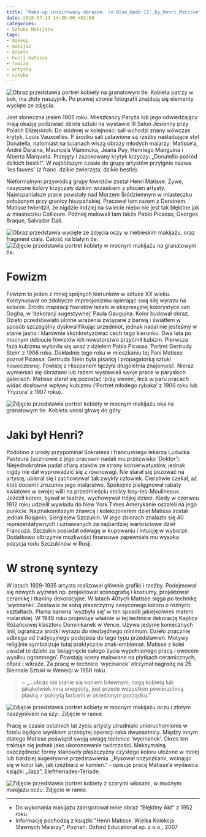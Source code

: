 ```yaml
---
title: "Make-up inspirowany obrazem. \n'Blue_Nude II'_by_Henri_Matisse"
date: 2018-07-13 14:36:00 +02:00
categories:
- Sztuka Makijażu
tags:
- makeup
- makijaż
- dzieło
- henri matisse
- fowizm
- artysta
- sztuka
---
```


![Obraz przedstawia portret kobiety na granatowym tle. Kobieta patrzy w bok, ma złoty naszyjnik. Po prawej stronie fotografii znajdują się elementy wycięte ze zdjęcia.](https://assets0.ello.co/uploads/asset/attachment/7955482/ello-optimized-a5bb3b8a.jpg)

Jest słoneczna jesień 1905 roku. Mieszkańcy Paryża lub jego odwiedzający mają okazję podziwiać dzieła sztuki na wystawie III Salon Jesienny przy Polach Elizejskich. Do siódmej w kolejności sali wchodzi znany wówczas krytyk, Louis Vauxcelles. P środku sali ustawione są rzeźby naśladujące styl Donatella, natomiast na ścianach wiszą obrazy młodych malarzy: Matisse’a, André
 Deraina, Maurice’a Vlamincka, Jeana Puy, Henriego Manguina i Alberta Marqueta. Przejęty i zszokowany krytyk krzyczy: „Donatello pośród dzikich bestii!”. W najbliższym czasie do grupy artystów przylgnie nazwa ‘les fauves’ (z franc. dzikie zwierzęta, dzikie bestie).

Nieformalnym przywódcą grupy fowistów został Henri Matisse. Żywe, nasycone kolory krzyczały dzikim wrzaskiem z płócien artysty. Najwspanialsze prace powstały nad Morzem Śródziemnym w miasteczku położonym przy granicy hiszpańskiej. Pracował tam razem z Derainem. Matisse twierdził, że nigdzie indziej na świecie niebo nie jest tak błękitne jak w miasteczku Collioure. Później malowali tam także Pablo Picasso, Georges Braque, Salvador Dali.

![Obraz przedstawia wycięte ze zdjęcia oczy w niebieskim makijażu, oraz fragment ciała. Całość na białym tle.](https://assets2.ello.co/uploads/asset/attachment/7955487/ello-optimized-2c8c7299.jpg)
![Zdjęcie przedstawia portret kobiety w mocnym makijażu na granatowym tle.](https://assets2.ello.co/uploads/asset/attachment/7955491/ello-optimized-44cc5b3f.jpg)

# Fowizm

Fowizm to jeden z mniej spójnych kierunków w sztuce XX wieku. Kontynuował on zdobycze impresjonizmu opierając swą siłę wyrazu na kolorze. Źródło inspiracji fowistów leżało w ekspresyjnej kolorystyce van Gogha, w ‘dekoracji sugestywnej’ Paula Gauguina. Kolor budował obraz. Dzieło przedstawiało ulotne wrażenia związane z barwą i światłem w sposób szczególny dyskwalifikując przedmiot, jednak nadal nie jesteśmy w stanie jasno i klarownie skonkretyzować cech tego kierunku. Dwa lata po mocnym debiucie fowistów ich nowatorstwo przyćmił kubizm. 
Pierwsza faza kubizmu wyłoniła się wraz z dziełem Pabla Picassa ‘Portret Gertrudy Stein’ z 1906 roku. Dokładnie tego roku w mieszkaniu tej Pani Matisse poznał Picassa. Gertruda Stein była pisarką i propagatorką sztuki nowoczesnej. Fowistę z Hiszpanem łączyła długoletnia znajomość. Nieraz wymieniali się obrazami lub razem wystawiali swoje prace w paryskich galeriach. Matisse starał się pozostać ‘przy swoim’, lecz w paru pracach widać dosłowne wpływy kubizmu (‘Portret młodego rybaka’ z 1906 roku lub ’Fryzura’ z 1907 roku).

![Zdjęcie przedstawia portret kobiety w mocnym makijażu oka na granatowym tle. Kobieta unosi głowę do góry.](https://assets2.ello.co/uploads/asset/attachment/7955496/ello-optimized-2813cba0.jpg)

# Jaki był Henri?

Podobno z urody przypominał Sokratesa i francuskiego lekarza Ludwika Pasteura (uczniowie z jego pracowni nadali mu przezwisko ‘Doktor’). Niejednokrotnie padał ofiarą ataków ze strony konserwatystów, jednak nigdy nie dał wyprowadzić się z równowagi. Nie starał się pozować na artystę, ubierał się i zachowywał ‘jak zwykły człowiek. Cierpliwie czekał, aż ktoś doceni i zrozumie jego malarstwo. Spokojnie pielęgnował rabaty kwiatowe w swojej willi na przedmieściu stolicy Issy-les-Moulineaux. Jeździł konno, bywał w teatrze, wychowywał trójkę dzieci. Kiedy w czerwcu 1912 roku udzielił wywiadu do New York Times Amerykanie oszaleli na jego punkcie. 
Najznakomitszym znawcą i kolekcjonerem dzieł Matissa został jednak Rosjanin, Siergiejew Szczukin. W jego zbiorach znalazło się 40 reprezentatywnych i uznawanych za najbardziej wartościowe dzieł Francuza. Szczukin posiadał odwagę w kupowaniu i intuicję w wyborze. Dodatkowo olbrzymie możliwości finansowe zapewniała mu wysoka pozycja rodu Szczukinów w Rosji. 

# W stronę syntezy

W latach 1929-1935 artysta realizował głównie grafiki i rzeźby. Podejmował się nowych wyzwań np. projektował scenografię i kostiumy, projektował ceramikę i tkaniny dekoracyjne. W latach 40tych Matisse sięga po technikę ‘wycinanki’. Zestawia ze sobą płaszczyzny nasyconego koloru o różnych kształtach. Plama barwna ‘wyzbyła się’ w ten sposób jakiejkolwiek materii malarskiej. W 1948 roku projektuje właśnie w tej technice dekorację Kaplicy Różańcowej klasztoru Dominikanek w Vence. Używa jedynie koniecznych linii, ogranicza środki wyrazu do niezbędnego minimum. Dzieło znacznie odbiega od tradycyjnego podejścia do tego typu przedstawień. Motywy religijnie symbolizuje tutaj praktycznie znak-emblemat. Matisse z kolei uważał to dzieło za ‘osiągnięcie całego życia wypełnionego pracą i owocem wysiłku ogromnego’. Powstają sceny malowane na płytkach ceramicznych, ołtarz i witraże. 
Za pracę w technice ‘wycinanek’ otrzymał nagrodę na 25 Biennale Sztuki w Wenecji w 1950 roku. 

> ~ „...obraz nie stanie się koniem bitewnym, nagą kobietą lub jakąkolwiek inną anegdotą, jest przede wszystkim powierzchnią płaską > pokrytą farbami w określonym porządku.”

![Zdjęcie przedstawia portret kobiety w mocnym makijażu oczu i złotym naszyjnikiem na szyi. Zdjęcie w ramie.](https://assets1.ello.co/uploads/asset/attachment/7955502/ello-optimized-62ff5118.jpg)

Pracę w czasie ostatnich lat życia artysty utrudniało unieruchomienie w fotelu będące wynikiem przebytej operacji raka dwunastnicy. Między innym dlatego Matisse poświęcił swoją uwagę technice ‘wycinanek’. Okres ten traktuje się jednak jako ukoronowanie twórczości. Maksymalną oszczędność formy stanowiły płaszczyzny czystego koloru ułożone w mniej lub bardziej sugestywne przedstawienia. „Rysował nożyczkami, wcinając się w kolor tak, jak rzeźbiarz w kamień.” - opisuje pracę Matisse’a wydawca książki „Jazz”, Eleftheriades-Tériade.

![Zdjęcie przedstawia portret kobiety z szarymi włosami, w mocnym makijażu oczu. Zdjęcie w ramie.](https://assets1.ello.co/uploads/asset/attachment/7955498/ello-optimized-626789aa.jpg)

---------------------

* Do wykonania makijażu zainspirował mnie obraz "Błękitny Akt" z 1952 roku.
* Informację pochodzą z książki "Henri Matisse. Wielka Kolekcja Sławnych Malarzy", Poznań: Oxford Educational sp. z o.o., 2007